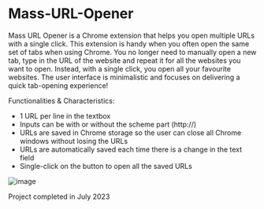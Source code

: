 # Mass-URL-Opener
Mass URL Opener is a Chrome extension that helps you open multiple URLs with a single click. This extension is handy when you often open the same set of tabs when using Chrome. You no longer need to manually open a new tab, type in the URL of the website and repeat it for all the websites you want to open. Instead, with a single click, you open all your favourite websites. The user interface is minimalistic and focuses on delivering a quick tab-opening experience!

Functionalities & Characteristics:
-  1 URL per line in the textbox
-  Inputs can be with or without the scheme part (http://)
-  URLs are saved in Chrome storage so the user can close all Chrome windows without losing the URLs
-  URLs are automatically saved each time there is a change in the text field
-  Single-click on the button to open all the saved URLs

![image](https://github.com/LeiLiYang/Mass-URL-Opener/assets/115513104/1650bcd6-5fb4-477f-9a12-4e59ceb84fd7)


Project completed in July 2023
